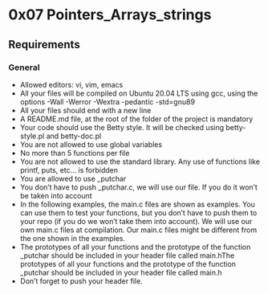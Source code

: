 # 0x07 Pointers_Arrays_strings
## Requirements 
### General
* Allowed editors: vi, vim, emacs
* All your files will be compiled on Ubuntu 20.04 LTS using gcc, using the
options -Wall -Werror -Wextra -pedantic -std=gnu89
* All your files should end with a new line
* A README.md file, at the root of the folder of the project is mandatory
* Your code should use the Betty style. It will be checked using betty-style.pl
and betty-doc.pl
* You are not allowed to use global variables
* No more than 5 functions per file
* You are not allowed to use the standard library. Any use of functions like
printf, puts, etc… is forbidden
* You are allowed to use _putchar
* You don’t have to push _putchar.c, we will use our file. If you do it won’t be
taken into account
* In the following examples, the main.c files are shown as examples. You can use
them to test your functions, but you don’t have to push them to your repo (if
		you do we won’t take them into account). We will use our own
main.c files at compilation. Our main.c files might be different from the one
shown in the examples.
* The prototypes of all your functions and the prototype of the function
_putchar should be included in your header file called main.hThe prototypes of
all your functions and the prototype of the function _putchar should be included
in your header file called main.h
* Don’t forget to push your header file.

